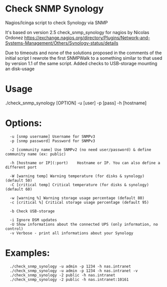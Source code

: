 # Check SNMP Synology
Nagios/Icinga script to check Synology via SNMP

It's based on version 2.5 check_snmp_synology for nagios by Nicolas Ordonez
https://exchange.nagios.org/directory/Plugins/Network-and-Systems-Management/Others/Synology-status/details

Due to timeouts and none of the solutions proposed in the comments of the initial script I rewrote the first SNMPWalk to a something similar to that used by version 1.1 of the same script.
Added checks to USB-storage mounting an disk-usage

# Usage

./check_snmp_synology [OPTION] -u [user] -p [pass] -h [hostname] 

# Options:
```
  -u [snmp username] Username for SNMPv3 
  -p [snmp password] Password for SNMPv3 

  -2 [community name] Use SNMPv2 (no need user/password) & define community name (ex: public) 

  -h [hostname or IP](:port)	Hostname or IP. You can also define a different port 

  -W [warning temp] Warning temperature (for disks & synology) (default 50) 
  -C [critical temp] Critical temperature (for disks & synology) (default 60) 

  -w [warning %] Warning storage usage percentage (default 80) 
  -c [critical %] Critical storage usage percentage (default 95) 

  -b Check USB-storage

  -i Ignore DSM updates 
  -U Show informations about the connected UPS (only information, no control) 
  -v Verbose - print all informations about your Synology 
```

# Examples:
```
  ./check_snmp_synology -u admin -p 1234 -h nas.intranet 
  ./check_snmp_synology -u admin -p 1234 -h nas.intranet -v 
  ./check_snmp_synology -2 public -h nas.intranet 
  ./check_snmp_synology -2 public -h nas.intranet:10161 
```
